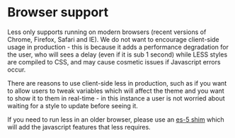 # Browser support
Less only supports running on modern browsers (recent versions of Chrome, Firefox, Safari and IE). We do not want to encourage client-side usage in production - this is because it adds a performance degradation for the user, who will sees a delay (even if it is sub 1 second) while LESS styles are compiled to CSS, and may cause cosmetic issues if Javascript errors occur.

There are reasons to use client-side less in production, such as if you want to allow users to tweak variables which will affect the theme and you want to show it to them in real-time - in this instance a user is not worried about waiting for a style to update before seeing it.

If you need to run less in an older browser, please use an [es-5 shim](https://github.com/kriskowal/es5-shim) which will add the javascript features that less requires.
